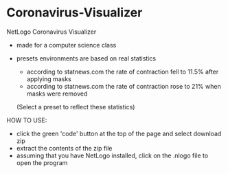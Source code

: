 # Coronavirus-Visualizer
NetLogo Coronavirus Visualizer
  - made for a computer science class
  - presets environments are based on real statistics
    - according to statnews.com the rate of contraction fell to 11.5% after applying masks
    - according to statnews.com the rate of contraction rose to 21% when masks were removed
    
    (Select a preset to reflect these statistics)
    
HOW TO USE:
- click the green 'code' button at the top of the page and select download zip
- extract the contents of the zip file
- assuming that you have NetLogo installed, click on the .nlogo file to open the program
